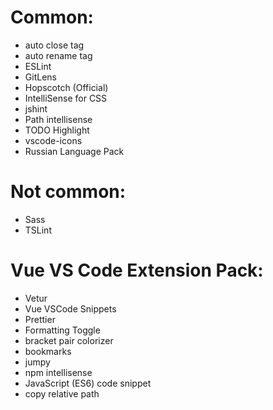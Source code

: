 # Common:
- auto close tag
- auto rename tag
- ESLint
- GitLens
- Hopscotch (Official)
- IntelliSense for CSS
- jshint
- Path intellisense
- TODO Highlight
- vscode-icons
- Russian Language Pack

# Not common:
- Sass
- TSLint

# Vue VS Code Extension Pack:
- Vetur
- Vue VSCode Snippets
- Prettier
- Formatting Toggle
- bracket pair colorizer
- bookmarks
- jumpy
- npm intellisense
- JavaScript (ES6) code snippet
- copy relative path